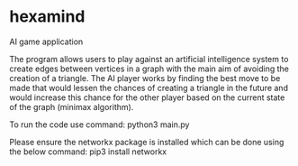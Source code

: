# hexamind
AI game application

The program allows users to play against an artificial intelligence system to create edges between vertices in a graph with the main aim of avoiding the creation of a triangle. The AI player works by finding the best move to be made that would lessen the chances of creating a triangle in the future and would increase this chance for the other player based on the current state of the graph (minimax algorithm).

To run the code use command:
python3 main.py

Please ensure the networkx package is installed which can be done using the below command:
pip3 install networkx
